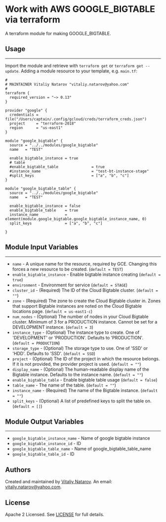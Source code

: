 # Work with AWS GOOGLE_BIGTABLE via terraform

A terraform module for making GOOGLE_BIGTABLE.


## Usage
----------------------
Import the module and retrieve with ```terraform get``` or ```terraform get --update```. Adding a module resource to your template, e.g. `main.tf`:

```
#
# MAINTAINER Vitaliy Natarov "vitaliy.natarov@yahoo.com"
#
terraform {
  required_version = "~> 0.13"
}

provider "google" {
  credentials = file("/Users/captain/.config/gcloud/creds/terraform_creds.json")
  project     = "terraform-2018"
  region      = "us-east1"
}

module "google_bigtable" {
  source = "../../modules/google_bigtable"
  name   = "TEST"

  enable_bigtable_instance = true
  # table
  #enable_bigtable_table               = true
  #instance_name                       = "test-bt-instance-stage"
  #split_keys                          = ["a", "b", "c"]
}

module "google_bigtable_table" {
  source = "../../modules/google_bigtable"
  name   = "TEST"

  enable_bigtable_instance = false
  enable_bigtable_table    = true
  instance_name            = element(module.google_bigtable.google_bigtable_instance_name, 0)
  split_keys               = ["a", "b", "c"]

}
```

## Module Input Variables
----------------------
- `name` - A unique name for the resource, required by GCE. Changing this forces a new resource to be created. (`default = TEST`)
- `enable_bigtable_instance` - Enable bigtable instance creating (`default = true`)
- `environment` - Environment for service (`default = STAGE`)
- `cluster_id` - (Required) The ID of the Cloud Bigtable cluster. (`default = ""`)
- `zone` - (Required) The zone to create the Cloud Bigtable cluster in. Zones that support Bigtable instances are noted on the Cloud Bigtable locations page. (`default = us-east1-c`)
- `num_nodes` - (Optional) The number of nodes in your Cloud Bigtable cluster. Minimum of 3 for a PRODUCTION instance. Cannot be set for a DEVELOPMENT instance. (`default = 3`)
- `instance_type` - (Optional) The instance type to create. One of 'DEVELOPMENT' or 'PRODUCTION'. Defaults to 'PRODUCTION'. (`default = PRODUCTION`)
- `storage_type` - (Optional) The storage type to use. One of 'SSD' or 'HDD'. Defaults to 'SSD'. (`default = SSD`)
- `project` - (Optional) The ID of the project in which the resource belongs. If it is not provided, the provider project is used. (`default = ""`)
- `display_name` - (Optional) The human-readable display name of the Bigtable instance. Defaults to the instance name. (`default = ""`)
- `enable_bigtable_table` - Enable bigtable table usage (`default = false`)
- `table_name` - The name of the table. (`default = ""`)
- `instance_name` - (Required) The name of the Bigtable instance. (`default = ""`)
- `split_keys` - (Optional) A list of predefined keys to split the table on. (`default = []`)

## Module Output Variables
----------------------
- `google_bigtable_instance_name` - Name of google bigtable instance
- `google_bigtable_instance_id` - ID
- `google_bigtable_table_name` - Name of google_bigtable_table_name
- `google_bigtable_table_id` - ID


## Authors

Created and maintained by [Vitaliy Natarov](https://github.com/SebastianUA). An email: [vitaliy.natarov@yahoo.com](vitaliy.natarov@yahoo.com).

## License

Apache 2 Licensed. See [LICENSE](https://github.com/SebastianUA/terraform/blob/master/LICENSE) for full details.
